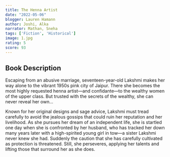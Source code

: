```yaml
---
title: The Henna Artist 
date: "2022-05-06"
blogger: Lauren Hamann
author: Joshi, Alka
narrator: Mathan, Sneha
tags: ['Fiction', 'Historical']
image: 1.jpg
rating: 5
score: 93
---
```



## Book Description

Escaping from an abusive marriage, seventeen-year-old Lakshmi makes her way alone to the vibrant 1950s pink city of Jaipur. There she becomes the most highly requested henna artist—and confidante—to the wealthy women of the upper class. But trusted with the secrets of the wealthy, she can never reveal her own…

Known for her original designs and sage advice, Lakshmi must tread carefully to avoid the jealous gossips that could ruin her reputation and her livelihood. As she pursues her dream of an independent life, she is startled one day when she is confronted by her husband, who has tracked her down many years later with a high-spirited young girl in tow—a sister Lakshmi never knew she had. Suddenly the caution that she has carefully cultivated as protection is threatened. Still, she perseveres, applying her talents and lifting those that surround her as she does.